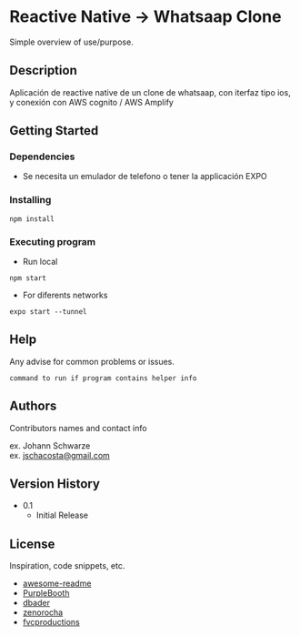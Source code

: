 # Reactive Native -> Whatsaap Clone

Simple overview of use/purpose.

## Description

Aplicación de reactive native de un clone de whatsaap, con iterfaz tipo ios, y conexión con AWS cognito / AWS Amplify

## Getting Started

### Dependencies

* Se necesita un emulador de telefono o tener la applicación EXPO

### Installing

```
npm install
```

### Executing program

* Run local

```
npm start
```
* For diferents networks
```
expo start --tunnel
```
## Help

Any advise for common problems or issues.
```
command to run if program contains helper info
```

## Authors

Contributors names and contact info

ex. Johann Schwarze  
ex. jschacosta@gmail.com

## Version History

* 0.1
    * Initial Release

## License


Inspiration, code snippets, etc.
* [awesome-readme](https://github.com/matiassingers/awesome-readme)
* [PurpleBooth](https://gist.github.com/PurpleBooth/109311bb0361f32d87a2)
* [dbader](https://github.com/dbader/readme-template)
* [zenorocha](https://gist.github.com/zenorocha/4526327)
* [fvcproductions](https://gist.github.com/fvcproductions/1bfc2d4aecb01a834b46)
